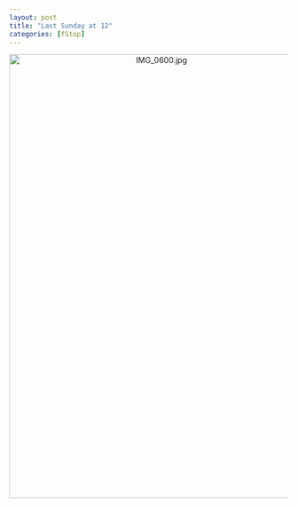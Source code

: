 ```yaml
---
layout: post
title: "Last Sunday at 12"
categories: [fStop]
---
```

<center><img alt="IMG_0600.jpg" src="http://www.botzilla.com/blog/pix2007/IMG_0600.jpg" width="533" height="800" border="0" /></center>




<!--more-->


